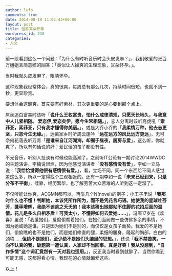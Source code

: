 ```yaml
---
author: lufo
comments: true
date: 2014-08-19 11:03:43+00:00
layout: post
title: 俗称耳朵怀孕
wordpress_id: 238
categories:
- 人文
---
```


<p>前一段看到这么一个问题：「为什么有时听音乐时会头皮发麻？」，我们敬爱的张百万姐姐言简意赅的回答：「类似让人操爽的生理现象，耳朵怀孕。」。</p> 
<p>当时我就头皮发麻了，眼睛怀孕。</p> 

<p>这种现象我经常体会，真的很爽，每周总有那么几次，持续时间很短，也就不到一秒，更显珍贵。</p> 

<p>要想体会这酸爽，首先要有好素材，其次更重要的是心要到那个点上。</p> 

<p>屌丝追白富美时该听「<strong>说什么王权富贵，怕什么戒律清规，只愿天长地久，与我意中人儿紧相随。&nbsp;爱恋伊,爱恋矣伊，愿今生常相随。</strong>」，恋人分离时该听高虎吼「<strong>索菲亚，索菲亚，只有我才懂得你美丽。</strong>」，或是大乔小乔的「<strong>我柔情万种，他去志更坚，只怨今生无缘。</strong>」，远离家乡时听周云蓬吟「<strong>远在远方的风比远方更远</strong>」，无可奈何花落去听万青「<strong>是谁来自江河湖海，却囿于昼夜，厨房与爱</strong>」，这么听，你就爽了，所以有句话说的好：爱民谣的孩子都没有性。</p> 

<p>不光音乐，听别人扯淡有时候也能高潮了。之前听IT公论有一期讨论2014WWDC的主题演讲，李楠说很烂，因为他感觉演讲者「<strong>没有感情没有爱</strong>」，李如一立马说：「<strong>我恰恰觉得他很有感情很有爱。</strong>」，看，立场不同，同一个东西给不同人感觉差这么多，所以一定得找个三观相近的。还有一期李如一说「<strong>未来已经到来，只是分布不平衡</strong>」，哇靠，经历繁华，也了解劳苦大众苦难的人听到这一定湿了。</p> 

<p>不仅听能让你爽，ACGMN都可以，再举几个N(novel)的例子：小王子里说「<strong>我那时什么也不懂！判断她，本该凭所作所为，而不是凭花言巧语。她使我的星球吐芬芳，蓬荜增辉，我绝不该逃之夭夭的！我本该猜出她那站不住脚的花招后面的温情。花儿是多么自相矛盾！可我太小，不懂得如何去爱她……</strong>」，冯唐17岁在《欢喜》里说：「我爱她们，爱偷偷瞧着她们，在她们面前做一些仿佛多余的事情，不因为她或她是谁，只是因为她们不是别的，而仅仅是女孩子而矣。我爱的不是她们，偷偷瞧的也不是她们，而是她们修直的腿，柔细的腰身，隆起的胸部，白白的颈项……<strong>但绝不是她们，至少绝不是她们头脑里的思想。</strong>」，还说「<strong>我不禁苦笑，一向不认真的我，破题第一遭认真，人家却不当回事。真是好笑！我从没想到，“自作多情”这个词汇竟然有一天对我也适用。</strong>」，反正我当时看到就醉了。当然你看到可能无感，这都得看心情，我现在的心情就偏爱这些。</p> 

<p>以上！</p> 
